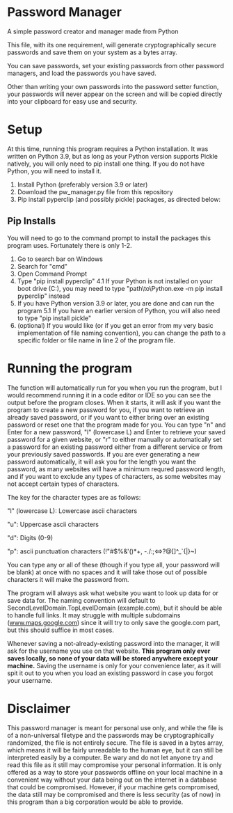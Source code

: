 # Password Manager
A simple password creator and manager made from Python

This file, with its one requirement, will generate cryptographically secure passwords and save them on your system as a bytes array.

You can save passwords, set your existing passwords from other password managers, and load the passwords you have saved. 

Other than writing your own passwords into the password setter function, your passwords will never appear on the screen and will be copied directly into your clipboard for easy use and security.

# Setup
At this time, running this program requires a Python installation. It was written on Python 3.9, but as long as your Python version supports Pickle natively, you will only need to pip install one thing.
If you do not have Python, you will need to install it.

1. Install Python (preferably version 3.9 or later)
2. Download the pw_manager.py file from this repository
3. Pip install pyperclip (and possibly pickle) packages, as directed below:

## Pip Installs
You will need to go to the command prompt to install the packages this program uses. Fortunately there is only 1-2. 
1. Go to search bar on Windows
2. Search for "cmd"
3. Open Command Prompt
4. Type "pip install pyperclip"
   4.1 If your Python is not installed on your boot drive (C:), you may need to type "path\to\Python.exe -m pip install pyperclip" instead
5. If you have Python version 3.9 or later, you are done and can run the program
   5.1 If you have an earlier version of Python, you will also need to type "pip install pickle"
6. (optional) If you would like (or if you get an error from my very basic implementation of file naming convention), you can change the path to a specific folder or file name in line 2 of the program file.

# Running the program
The function will automatically run for you when you run the program, but I would recommend running it in a code editor or IDE so you can see the output before the program closes.
When it starts, it will ask if you want the program to create a new password for you, if you want to retrieve an already saved password, or if you want to either bring over an existing password or reset one that the program made for you.
You can type "n" and Enter for a new password, "l" (lowercase L) and Enter to retrieve your saved password for a given website, or "r" to either manually or automatically set a password for an existing password either from a different service or from your previously saved passwords.
If you are ever generating a new password automatically, it will ask you for the length you want the password, as many websites will have a minimum requred password length, and if you want to exclude any types of characters, as some websites may not accept certain types of characters. 

The key for the character types are as follows: 

"l" (lowercase L): Lowercase ascii characters

"u": Uppercase ascii characters

"d": Digits (0-9)

"p": ascii punctuation characters (!"#$%&'()*+, -./:;<=>?@[\]^_`{|}~)

You can type any or all of these (though if you type all, your password will be blank) at once with no spaces and it will take those out of possible characters it will make the password from.

The program will always ask what website you want to look up data for or save data for. The naming convention will default to SecondLevelDomain.TopLevelDomain (example.com), but it should be able to handle full links. It may struggle with multiple subdomains (www.maps.google.com) since it will try to only save the google.com part, but this should suffice in most cases.

Whenever saving a not-already-existing password into the manager, it will ask for the username you use on that website. **This program only ever saves locally, so none of your data will be stored anywhere except your machine.** Saving the username is only for your convenience later, as it will spit it out to you when you load an existing password in case you forgot your username. 

# Disclaimer
This password manager is meant for personal use only, and while the file is of a non-universal filetype and the passwords may be cryptographically randomized, the file is not entirely secure. The file is saved in a bytes array, which means it will be fairly unreadable to the human eye, but it can still be interpreted easily by a computer. Be wary and do not let anyone try and read this file as it still may compromise your personal information. It is only offered as a way to store your passwords offline on your local machine in a convenient way without your data being out on the internet in a database that could be compromised. However, if your machine gets compromised, the data still may be compromised and there is less security (as of now) in this program than a big corporation would be able to provide.

